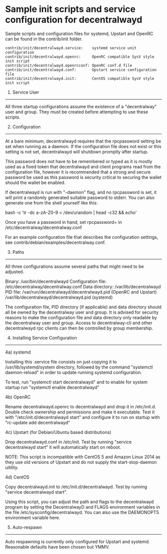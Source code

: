 Sample init scripts and service configuration for decentralwayd
==========================================================

Sample scripts and configuration files for systemd, Upstart and OpenRC
can be found in the contrib/init folder.

    contrib/init/decentralwayd.service:    systemd service unit configuration
    contrib/init/decentralwayd.openrc:     OpenRC compatible SysV style init script
    contrib/init/decentralwayd.openrcconf: OpenRC conf.d file
    contrib/init/decentralwayd.conf:       Upstart service configuration file
    contrib/init/decentralwayd.init:       CentOS compatible SysV style init script

1. Service User
---------------------------------

All three startup configurations assume the existence of a "decentralway" user
and group.  They must be created before attempting to use these scripts.

2. Configuration
---------------------------------

At a bare minimum, decentralwayd requires that the rpcpassword setting be set
when running as a daemon.  If the configuration file does not exist or this
setting is not set, decentralwayd will shutdown promptly after startup.

This password does not have to be remembered or typed as it is mostly used
as a fixed token that decentralwayd and client programs read from the configuration
file, however it is recommended that a strong and secure password be used
as this password is security critical to securing the wallet should the
wallet be enabled.

If decentralwayd is run with "-daemon" flag, and no rpcpassword is set, it will
print a randomly generated suitable password to stderr.  You can also
generate one from the shell yourself like this:

bash -c 'tr -dc a-zA-Z0-9 < /dev/urandom | head -c32 && echo'

Once you have a password in hand, set rpcpassword= in /etc/decentralway/decentralway.conf

For an example configuration file that describes the configuration settings,
see contrib/debian/examples/decentralway.conf.

3. Paths
---------------------------------

All three configurations assume several paths that might need to be adjusted.

Binary:              /usr/bin/decentralwayd
Configuration file:  /etc/decentralway/decentralway.conf
Data directory:      /var/lib/decentralwayd
PID file:            /var/run/decentralwayd/decentralwayd.pid (OpenRC and Upstart)
                     /var/lib/decentralwayd/decentralwayd.pid (systemd)

The configuration file, PID directory (if applicable) and data directory
should all be owned by the decentralway user and group.  It is advised for security
reasons to make the configuration file and data directory only readable by the
decentralway user and group.  Access to decentralway-cli and other decentralwayd rpc clients
can then be controlled by group membership.

4. Installing Service Configuration
-----------------------------------

4a) systemd

Installing this .service file consists on just copying it to
/usr/lib/systemd/system directory, followed by the command
"systemctl daemon-reload" in order to update running systemd configuration.

To test, run "systemctl start decentralwayd" and to enable for system startup run
"systemctl enable decentralwayd"

4b) OpenRC

Rename decentralwayd.openrc to decentralwayd and drop it in /etc/init.d.  Double
check ownership and permissions and make it executable.  Test it with
"/etc/init.d/decentralwayd start" and configure it to run on startup with
"rc-update add decentralwayd"

4c) Upstart (for Debian/Ubuntu based distributions)

Drop decentralwayd.conf in /etc/init.  Test by running "service decentralwayd start"
it will automatically start on reboot.

NOTE: This script is incompatible with CentOS 5 and Amazon Linux 2014 as they
use old versions of Upstart and do not supply the start-stop-daemon uitility.

4d) CentOS

Copy decentralwayd.init to /etc/init.d/decentralwayd. Test by running "service decentralwayd start".

Using this script, you can adjust the path and flags to the decentralwayd program by
setting the DecentralwayD and FLAGS environment variables in the file
/etc/sysconfig/decentralwayd. You can also use the DAEMONOPTS environment variable here.

5. Auto-respawn
-----------------------------------

Auto respawning is currently only configured for Upstart and systemd.
Reasonable defaults have been chosen but YMMV.
